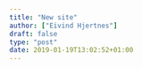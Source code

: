 ```yaml
---
title: "New site"
author: ["Eivind Hjertnes"]
draft: false
type: "post"
date: 2019-01-19T13:02:52+01:00
---
```

